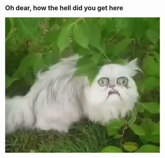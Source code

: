 ## Oh dear, how the hell did you get here
![O.O](https://raw.githubusercontent.com/wpm2CFWmkh1vcv4nwu/Host/gh-pages/files/Cat.png)
